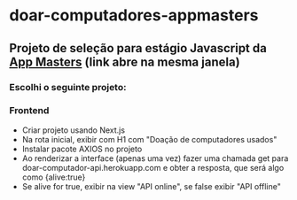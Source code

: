 # doar-computadores-appmasters
## Projeto de seleção para estágio Javascript da [App Masters](https://www.appmasters.io/) (link abre na mesma janela)

### Escolhi o seguinte projeto:

### Frontend
- Criar projeto usando Next.js
- Na rota inicial, exibir com H1 com "Doação de computadores usados"
- Instalar pacote AXIOS no projeto
- Ao renderizar a interface (apenas uma vez) fazer uma chamada get para doar-computador-api.herokuapp.com e obter a resposta, que será algo como {alive:true}
- Se alive for true, exibir na view "API online", se false exibir "API offline"
